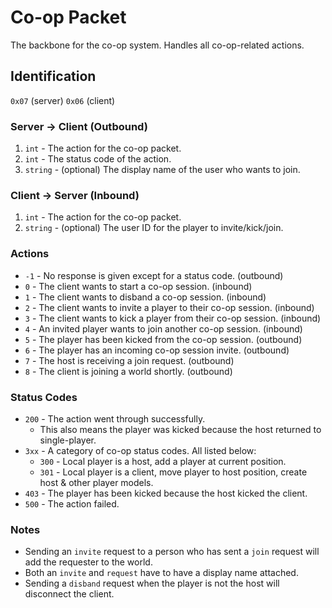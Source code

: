 # Co-op Packet
The backbone for the co-op system. Handles all co-op-related actions.

## Identification
`0x07` (server) `0x06` (client)

### Server -> Client (Outbound)
1. `int` - The action for the co-op packet.
2. `int` - The status code of the action.
3. `string` - (optional) The display name of the user who wants to join.

### Client -> Server (Inbound)
1. `int` - The action for the co-op packet.
2. `string` - (optional) The user ID for the player to invite/kick/join.

### Actions
- `-1` - No response is given except for a status code. (outbound)
- `0` - The client wants to start a co-op session. (inbound)
- `1` - The client wants to disband a co-op session. (inbound)
- `2` - The client wants to invite a player to their co-op session. (inbound)
- `3` - The client wants to kick a player from their co-op session. (inbound)
- `4` - An invited player wants to join another co-op session. (inbound)
- `5` - The player has been kicked from the co-op session. (outbound)
- `6` - The player has an incoming co-op session invite. (outbound)
- `7` - The host is receiving a join request. (outbound)
- `8` - The client is joining a world shortly. (outbound)

### Status Codes
- `200` - The action went through successfully.
  - This also means the player was kicked because the host returned to single-player.
- `3xx` - A category of co-op status codes. All listed below:
  - `300` - Local player is a host, add a player at current position.
  - `301` - Local player is a client, move player to host position, create host & other player models.
- `403` - The player has been kicked because the host kicked the client.
- `500` - The action failed.

### Notes
- Sending an `invite` request to a person who has sent a `join` request will add the requester to the world.
- Both an `invite` and `request` have to have a display name attached.
- Sending a `disband` request when the player is not the host will disconnect the client.